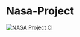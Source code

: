 # Nasa-Project

[![NASA Project CI](https://github.com/NLeflohic/Nasa-Project/actions/workflows/node.yml/badge.svg)](https://github.com/NLeflohic/Nasa-Project/actions/workflows/node.yml)
